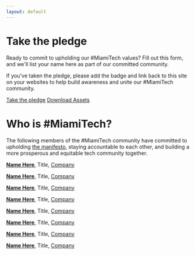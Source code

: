 ```yaml
---
layout: default 
---
```

# Take the pledge
Ready to commit to upholding our #MiamiTech values? Fill out this form, and we'll list your name here as part of our committed community.

If you've taken the pledge, please add the badge and link back to this site on your websites to help build awareness and unite our #MiamiTech community.

<a href="https://google.com" class="btn">Take the pledge</a> <a href="https://google.com" class="btn">Download Assets</a>

# Who is #MiamiTech?
The following members of the #MiamiTech community have committed to upholding <a href="{{site.url}}">the manifesto,</a> staying accountable to each other, and building a more prosperous and equitable tech community together.

[**Name Here**](https://twitter.com), Title, [Company](https://google.com)

[**Name Here**](https://twitter.com), Title, [Company](https://google.com) 

[**Name Here**](https://twitter.com), Title, [Company](https://google.com) 

[**Name Here**](https://twitter.com), Title, [Company](https://google.com)

[**Name Here**](https://twitter.com), Title, [Company](https://google.com) 

[**Name Here**](https://twitter.com), Title, [Company](https://google.com)

[**Name Here**](https://twitter.com), Title, [Company](https://google.com) 

[**Name Here**](https://twitter.com), Title, [Company](https://google.com)  

